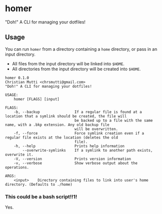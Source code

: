 # homer

"Doh!" A CLI for managing your dotfiles!

## Usage

You can run `homer` from a directory containing a `home` directory, or pass in
an input directory.

- All files from the input directory will be linked into `$HOME`.
- All directories from the input directory will be created into `$HOME`.

```
homer 0.1.0
Christian Mutti <chrsmutti@gmail.com>
"Doh!" A CLI for managing your dotfiles!

USAGE:
    homer [FLAGS] [input]

FLAGS:
    -b, --backup                If a regular file is found at a location that a symlink should be created, the file will
                                be backed up to a file with the same name, with a .bkp extension. Any old backup file
                                will be overwritten.
    -f, --force                 Force symlink creation even if a regular file exists at the location (deletes the old
                                file).
    -h, --help                  Prints help information
        --overwrite-symlinks    If a symlink to another path exists, overwrite it.
    -V, --version               Prints version information
    -v, --verbose               Show verbose output about the operations.

ARGS:
    <input>    Directory containing files to link into user's home directory. (Defaults to ./home)
```

### This could be a bash script!!1!

Yes.
